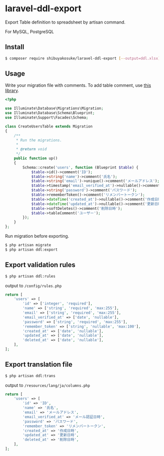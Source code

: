 # laravel-ddl-export

Export Table definition to spreadsheet by artisan command.

For MySQL, PostgreSQL

## Install

```bash
$ composer require shibuyakosuke/laravel-ddl-export [--output=ddl.xlsx]
```

## Usage

Write your migration file with comments.
To add table comment, use [this library](https://github.com/diplodocker/comments-loader).

```php
<?php

use Illuminate\Database\Migrations\Migration;
use Illuminate\Database\Schema\Blueprint;
use Illuminate\Support\Facades\Schema;

class CreateUsersTable extends Migration
{
    /**
     * Run the migrations.
     *
     * @return void
     */
    public function up()
    {
        Schema::create('users', function (Blueprint $table) {
            $table->id()->comment('ID');
            $table->string('name')->comment('氏名');
            $table->string('email')->unique()->comment('メールアドレス');
            $table->timestamp('email_verified_at')->nullable()->comment('メール認証日時');
            $table->string('password')->comment('パスワード');
            $table->rememberToken()->comment('リメンバートークン');
            $table->dateTime('created_at')->nullable()->comment('作成日時');
            $table->dateTime('updated_at')->nullable()->comment('更新日時');
            $table->softDeletes()->comment('削除日時');
            $table->tableComment('ユーザー');
        });
    }
};
```

Run migration before exporting.

```bash
$ php artisan migrate
$ php artisan ddl:export
```

## Export validation rules

```bash
$ php artisan ddl:rules
```

output to `/config/rules.php`

```php
return [
    'users' => [
        'id' => ['integer', 'required'],
        'name' => ['string', 'required', 'max:255'],
        'email' => ['string', 'required', 'max:255'],
        'email_verified_at' => ['date', 'nullable'],
        'password' => ['string', 'required', 'max:255'],
        'remember_token' => ['string', 'nullable', 'max:100'],
        'created_at' => ['date', 'nullable'],
        'updated_at' => ['date', 'nullable'],
        'deleted_at' => ['date', 'nullable'],
    ],
];
```

## Export translation file

```bash
$ php artisan ddl:trans
```

output to `/resources/lang/ja/columns.php`

```php
return [
    'users' => [
        'id' => 'ID',
        'name' => '氏名',
        'email' => 'メールアドレス',
        'email_verified_at' => 'メール認証日時',
        'password' => 'パスワード',
        'remember_token' => 'リメンバートークン',
        'created_at' => '作成日時',
        'updated_at' => '更新日時',
        'deleted_at' => '削除日時',
    ],
];
```
